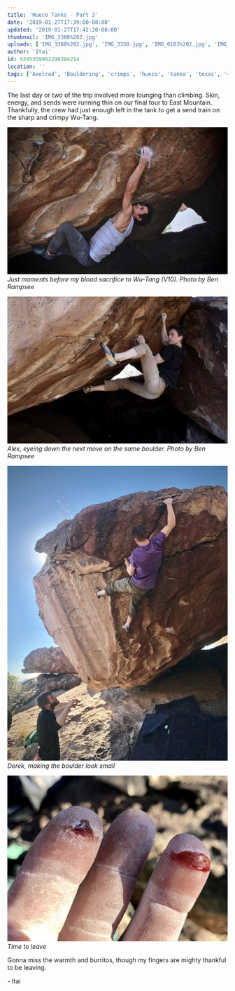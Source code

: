 ```yaml
---
title: 'Hueco Tanks - Part 3'
date: '2019-01-27T17:39:00-08:00'
updated: '2019-01-27T17:42:20-08:00'
thumbnail: 'IMG_3388%202.jpg'
uploads: ['IMG_3388%202.jpg', 'IMG_3350.jpg', 'IMG_0103%202.jpg', 'IMG_0105.jpg']
author: 'Itai'
id: 5345359962296384214
location: ''
tags: ['Axelrad', 'Bouldering', 'crimps', 'hueco', 'tanka', 'texas', 'v10']
---
```


The last day or two of the trip involved more lounging than climbing. Skin, energy, and sends were running thin on our final tour to East Mountain. Thankfully, the crew had just enough left in the tank to get a send train on the sharp and crimpy Wu-Tang.

![image alt](uploads/IMG_3388%202.jpg)*Just moments before my blood sacrifice to Wu-Tang (V10). Photo by Ben Rampsee*

![image alt](uploads/IMG_3350.jpg)*Alex, eyeing down the next move on the same boulder. Photo by Ben Rampsee*

![image alt](uploads/IMG_0103%202.jpg)*Derek, making the boulder look small*

![image alt](uploads/IMG_0105.jpg)*Time to leave*

Gonna miss the warmth and burritos, though my fingers are mighty thankful to be leaving.

\- Itai
